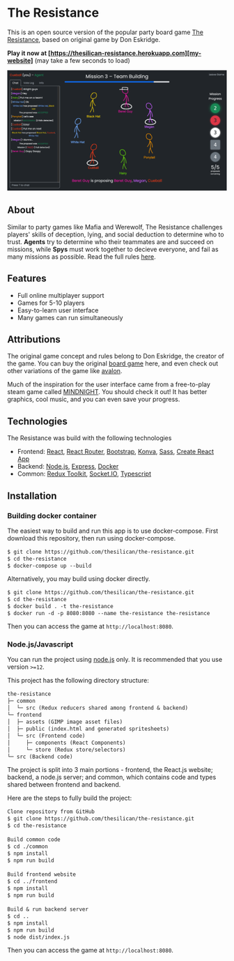 # The Resistance

This is an open source version of the popular party board game [The Resistance][resistance-game], based on original game by Don Eskridge.

**Play it now at [https://thesilican-resistance.herokuapp.com][my-website]** (may take a few seconds to load)

![Example Gameplay](./doc/demo.png)

## About

Similar to party games like Mafia and Werewolf, The Resistance challenges players' skills of deception, lying, and social deduction to determine who to trust. **Agents** try to determine who their teammates are and succeed on missions, while **Spys** must work together to decieve everyone, and fail as many missions as possible. Read the full rules [here][rules].

## Features

- Full online multiplayer support
- Games for 5-10 players
- Easy-to-learn user interface
- Many games can run simultaneously

## Attributions

The original game concept and rules belong to Don Eskridge, the creator of the game. You can buy the original [board game][resistance-amazon] here, and even check out other variations of the game like [avalon][avalon-amazon].

Much of the inspiration for the user interface came from a free-to-play steam game called [MINDNIGHT][mindnight]. You should check it out! It has better graphics, cool music, and you can even save your progress.

## Technologies

The Resistance was build with the following technologies

- Frontend: [React][react], [React Router][react-router], [Bootstrap][bootstrap], [Konva][konva], [Sass][sass], [Create React App][cra]
- Backend: [Node.js][nodejs], [Express][express], [Docker][docker]
- Common: [Redux Toolkit][redux-toolkit], [Socket.IO][socketio], [Typescript][typescript]

## Installation

### Building docker container

The easiest way to build and run this app is to use docker-compose. First download this repository, then run using docker-compose.

```
$ git clone https://github.com/thesilican/the-resistance.git
$ cd the-resistance
$ docker-compose up --build
```

Alternatively, you may build using docker directly.

```
$ git clone https://github.com/thesilican/the-resistance.git
$ cd the-resistance
$ docker build . -t the-resistance
$ docker run -d -p 8080:8080 --name the-resistance the-resistance
```

Then you can access the game at `http://localhost:8080`.

### Node.js/Javascript

You can run the project using [node.js][nodejs] only. It is recommended that you use version `>=12`.

This project has the following directory structure:

```
the-resistance
├─ common
│  └─ src (Redux reducers shared among frontend & backend)
└─ frontend
│  ├─ assets (GIMP image asset files)
│  ├─ public (index.html and generated spritesheets)
│  └─ src (Frontend code)
│     ├─ components (React Components)
│     └─ store (Redux store/selectors)
└─ src (Backend code)
```

The project is split into 3 main portions - frontend, the React.js website; backend, a node.js server; and common, which contains code and types shared between frontend and backend.

Here are the steps to fully build the project:

```
Clone repository from GitHub
$ git clone https://github.com/thesilican/the-resistance.git
$ cd the-resistance

Build common code
$ cd ./common
$ npm install
$ npm run build

Build frontend website
$ cd ../frontend
$ npm install
$ npm run build

Build & run backend server
$ cd ..
$ npm install
$ npm run build
$ node dist/index.js
```

Then you can access the game at `http://localhost:8080`.

[my-website]: https://thesilican-resistance.herokuapp.com
[rules]: http://thesilican-resistance.herokuapp.com/how-to-play
[resistance-game]: https://en.wikipedia.org/wiki/The_Resistance_(game)
[resistance-amazon]: https://www.amazon.com/The-Resistance-Dystopian-Universe/dp/B008A2BA8G
[avalon-amazon]: https://www.amazon.com/Resistance-Avalon-Social-Deduction-Game/dp/B009SAAV0C
[mindnight]: http://www.mindnightgame.com/
[react]: https://reactjs.org/
[react-router]: https://reactrouter.com/
[bootstrap]: https://getbootstrap.com/
[konva]: https://konvajs.org/
[sass]: https://sass-lang.com/
[typescript]: https://www.typescriptlang.org/
[cra]: https://create-react-app.dev/
[nodejs]: https://nodejs.org
[express]: http://expressjs.com/
[socketio]: https://socket.io/
[docker]: https://www.docker.com/
[get-docker]: https://docs.docker.com/get-docker/
[redux-toolkit]: https://redux-toolkit.js.org/
[cc-license]: https://creativecommons.org/licenses/by/4.0/
